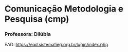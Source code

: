 # Comunicação Metodologia e Pesquisa (cmp)
### Professora: Dilúbia

EAD:
https://ead.sistemafieg.org.br/login/index.php
